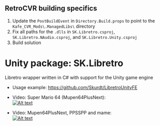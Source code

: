 ## RetroCVR building specifics

1. Update the `PostBuildEvent` in `Directory.Build.props` to point to the `Kafe_CVR_Mods\.ManagedLibs\` directory
2. Fix all paths for the `.dlls` in `SK.Libretro.csproj`,  `SK.Libretro.NAudio.csproj`, and  `SK.Libretro.Unity.csproj`
3. Build solution

# Unity package: SK.Libretro

Libretro wrapper written in C# with support for the Unity game engine

- Usage example: https://github.com/Skurdt/LibretroUnityFE

- Video: Super Mario 64 (Mupen64PlusNext):  
  [![Alt text](https://img.youtube.com/vi/euec6832wNA/0.jpg)](https://youtu.be/euec6832wNA)

- Video: Mupen64PlusNext, PPSSPP and mame:  
  [![Alt text](https://img.youtube.com/vi/YOrZ2_0IcLI/0.jpg)](https://youtu.be/YOrZ2_0IcLI)
